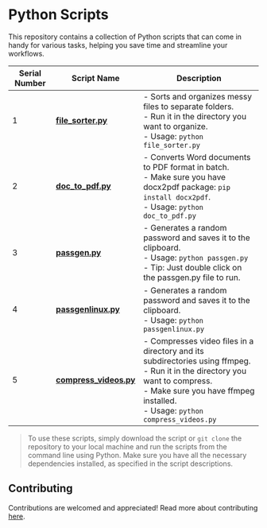 # Python Scripts

This repository contains a collection of Python scripts that can come in handy for various tasks, helping you save time and streamline your workflows.

| Serial Number | Script Name | Description |
| ------------- | ----------- | ----------- |
| 1 | **[file_sorter.py](https://github.com/swatishchoudhury/pyscripts/blob/master/scripts/file_sorter.py)** | - Sorts and organizes messy files to separate folders.<br>- Run it in the directory you want to organize.<br>- Usage: `python file_sorter.py` |
| 2 | **[doc_to_pdf.py](https://github.com/swatishchoudhury/pyscripts/blob/master/scripts/doc_to_pdf.py)** | - Converts Word documents to PDF format in batch.<br>- Make sure you have docx2pdf package: `pip install docx2pdf`.<br>- Usage: `python doc_to_pdf.py` |
| 3 | **[passgen.py](https://github.com/swatishchoudhury/pyscripts/blob/master/scripts/passgen.py)** | - Generates a random password and saves it to the clipboard.<br>- Usage: `python passgen.py`<br>- Tip: Just double click on the passgen.py file to run. |
| 4 | **[passgenlinux.py](https://github.com/swatishchoudhury/pyscripts/blob/master/scripts/passgenlinux.py)** | - Generates a random password and saves it to the clipboard.<br>- Usage: `python passgenlinux.py` |
| 5 | **[compress_videos.py](https://github.com/swatishchoudhury/pyscripts/blob/master/scripts/compress_videos.py)** | - Compresses video files in a directory and its subdirectories using ffmpeg.<br>- Run it in the directory you want to compress.<br>- Make sure you have ffmpeg installed.<br>- Usage: `python compress_videos.py` |

>To use these scripts, simply download the script or `git clone` the repository to your local machine and run the scripts from the command line using Python. Make sure you have all the necessary dependencies installed, as specified in the script descriptions.

## Contributing

Contributions are welcomed and appreciated! Read more about contributing [here](https://github.com/swatishchoudhury/pyscripts/blob/master/CONTRIBUTING.md).